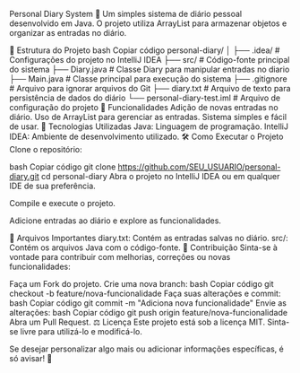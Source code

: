 Personal Diary System 📓
Um simples sistema de diário pessoal desenvolvido em Java.
O projeto utiliza ArrayList para armazenar objetos e organizar as entradas no diário.

📁 Estrutura do Projeto
bash
Copiar código
personal-diary/
│
├── .idea/                          # Configurações do projeto no IntelliJ IDEA
├── src/                            # Código-fonte principal do sistema
  ├── Diary.java                    # Classe Diary para manipular entradas no diario
  ├── Main.java                     # Classe principal para execução do sistema
├── .gitignore                      # Arquivo para ignorar arquivos do Git
├── diary.txt                       # Arquivo de texto para persistência de dados do diário
└── personal-diary-test.iml         # Arquivo de configuração do projeto
🚀 Funcionalidades
Adição de novas entradas no diário.
Uso de ArrayList para gerenciar as entradas.
Sistema simples e fácil de usar.
🔧 Tecnologias Utilizadas
Java: Linguagem de programação.
IntelliJ IDEA: Ambiente de desenvolvimento utilizado.
🛠️ Como Executar o Projeto
Clone o repositório:

bash
Copiar código
git clone https://github.com/SEU_USUARIO/personal-diary.git
cd personal-diary
Abra o projeto no IntelliJ IDEA ou em qualquer IDE de sua preferência.

Compile e execute o projeto.

Adicione entradas ao diário e explore as funcionalidades.

📄 Arquivos Importantes
diary.txt: Contém as entradas salvas no diário.
src/: Contém os arquivos Java com o código-fonte.
🤝 Contribuição
Sinta-se à vontade para contribuir com melhorias, correções ou novas funcionalidades:

Faça um Fork do projeto.
Crie uma nova branch:
bash
Copiar código
git checkout -b feature/nova-funcionalidade
Faça suas alterações e commit:
bash
Copiar código
git commit -m "Adiciona nova funcionalidade"
Envie as alterações:
bash
Copiar código
git push origin feature/nova-funcionalidade
Abra um Pull Request.
⚖️ Licença
Este projeto está sob a licença MIT. Sinta-se livre para utilizá-lo e modificá-lo.

Se desejar personalizar algo mais ou adicionar informações específicas, é só avisar! 🚀
